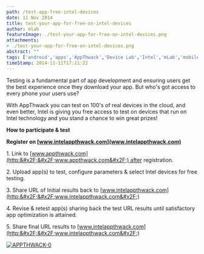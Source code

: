 ```yaml
---
path: /test-app-free-intel-devices
date: 11 Nov 2014
title: test-your-app-for-free-on-intel-devices
author: mlab
featureImage: ./test-your-app-for-free-on-intel-devices.png
attachments: 
- ./test-your-app-for-free-on-intel-devices.png
abstract: ""
tags: ['android','apps','AppThwack','Device Lab','Intel','mLab','mobile','Testing']
timeStamp: 2014-11-11T17:11:22
---
```


Testing is a fundamental part of app development and ensuring users get the best experience once they download your app. But who's got access to every phone your users use?

With AppThwack you can test on 100's of real devices in the cloud, and even better, Intel is giving you free access to test on devices that run on Intel technology and you stand a chance to win great prizes!

**How to participate &amp; test**

**Register on [www.intelappthwack.com](www.intelappthwack.com)**

1\. Link to [www.appthwack.com](http:&#x2F;&#x2F;www.appthwack.com&#x2F;) after registration.

2\. Upload app(s) to test, configure parameters &amp; select Intel devices for free testing.

3\. Share URL of Initial results back to [www.intelappthwack.com](http:&#x2F;&#x2F;www.intelappthwack.com&#x2F;)

4\. Revise &amp; retest app(s) sharing back the test URL results until satisfactory app optimization is attained.

5\. Share final URL results to [www.intelappthwack.com](http:&#x2F;&#x2F;www.intelappthwack.com&#x2F;)

[![APPTHWACK-0](https:&#x2F;&#x2F;mlab.co.za&#x2F;wp-content&#x2F;uploads&#x2F;2014&#x2F;11&#x2F;APPTHWACK-0-300x251.png)](https:&#x2F;&#x2F;mlab.co.za&#x2F;wp-content&#x2F;uploads&#x2F;2014&#x2F;11&#x2F;APPTHWACK-0.png)


